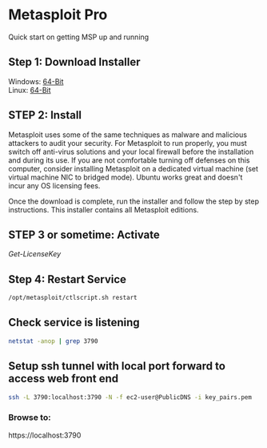 # Metasploit Pro
Quick start on getting MSP up and running

## Step 1: Download Installer
Windows: [64-Bit](https://downloads.metasploit.com/data/releases/metasploit-latest-windows-installer.exe)
<br />
Linux: [64-Bit](https://downloads.metasploit.com/data/releases/metasploit-latest-linux-x64-installer.run)

## STEP 2: Install
Metasploit uses some of the same techniques as malware and malicious attackers to audit your security. For Metasploit to run properly, you must switch off anti-virus solutions and your local firewall before the installation and during its use. If you are not comfortable turning off defenses on this computer, consider installing Metasploit on a dedicated virtual machine (set virtual machine NIC to bridged mode). Ubuntu works great and doesn't incur any OS licensing fees.

Once the download is complete, run the installer and follow the step by step instructions. This installer contains all Metasploit editions.

## STEP 3 or sometime: Activate
*Get-LicenseKey*

## Step 4: Restart Service
```bash
/opt/metasploit/ctlscript.sh restart
```

## Check service is listening
```bash
netstat -anop | grep 3790
```

## Setup ssh tunnel with local port forward to access web front end
```bash
ssh -L 3790:localhost:3790 -N -f ec2-user@PublicDNS -i key_pairs.pem
```
### Browse to:
https://localhost:3790

